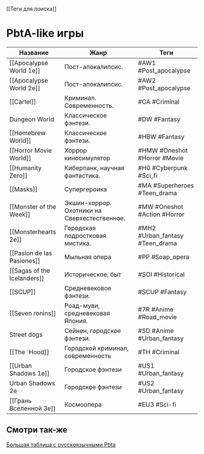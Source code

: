 [[Теги для поиска]]

# PbtA-like игры

| Название                    | Жанр                                         | Теги                            |
| --------------------------- | -------------------------------------------- | ------------------------------- |
| [[Apocalypse World 1e]]     | Пост-апокалипсис.                            | #AW1 #Post_apocalypse           |
| [[Apocalypse World 2e]]     | Пост-апокалипсис.                            | #AW2 #Post_apocalypse           |
| [[Cartel]]                  | Криминал. Современность.                     | #CA #Criminal                   |
| Dungeon World               | Классическое фэнтези.                        | #DW #Fantasy                    |
| [[Homebrew World]]          | Классическое фэнтези.                        | #HBW #Fantasy                   |
| [[Horror Movie World]]      | Хоррор киносимулятор                         | #HMW #Oneshot #Horror #Movie    |
| [[Humanity Zero]]           | Киберпанк, научная фантастика.               | #H0 #Cyberpunk  #Sci_fi         |
| [[Masks]]                   | Супергероика                                 | #MA #Superheroes #Teen_drama    |
| [[Monster of the Week]]     | Экшин-хоррор. Охотники на Сверхестественное. | #MW #Oneshot #Action #Horror    |
| [[Monsterhearts 2e]]        | Городская подростковая мистика.              | #MH2 #Urban_fantasy #Teen_drama |
| [[Pasion de las Pasiones]]  | Мыльная опера                                | #PP #Soap_opera                 |
| [[Sagas of the Icelanders]] | Историческое, быт                            | #SOI #Historical                |
| [[SCUP]]                    | Средневековое фэнтези.                       | #SCUP #Fantasy                  |
| [[Seven ronins]]            | Роад-муви, средневековая Япония.             | #7R #Anime #Road_movie          |
| Street dogs                 | Сейнен, городское фэнтези.                   | #SD #Anime #Urban_fantasy       |
| [[The `Hood]]               | Городской криминал, современность            | #TH #Criminal                   |
| [[Urban Shadows 1e]]        | Городское фэнтези                            | #US1 #Urban_fantasy             |
| Urban Shadows 2e            | Городское фэнтези                            | #US2 #Urban_fantasy             |
| [[Грань Вселенной 3e]]      | Космоопера                                   | #EU3 #Sci-fi                    |

## Смотри так-же
[Большая таблица с русскоязычными Pbta](https://docs.google.com/spreadsheets/d/1YcUKNyM_m6SVVek65giyBSm5zjThc6mhHUFl6MWAgZU/edit)


